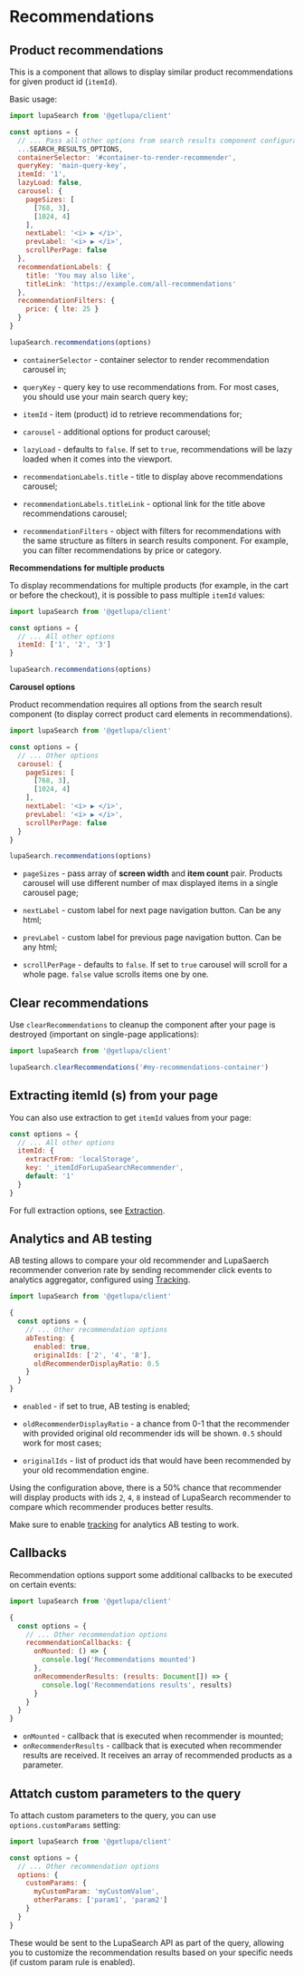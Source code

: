 # Recommendations

## Product recommendations

This is a component that allows to display similar product recommendations for given product id (`itemId`).

Basic usage:

```js
import lupaSearch from '@getlupa/client'

const options = {
  // ... Pass all other options from search results component configuration
  ...SEARCH_RESULTS_OPTIONS,
  containerSelector: '#container-to-render-recommender',
  queryKey: 'main-query-key',
  itemId: '1',
  lazyLoad: false,
  carousel: {
    pageSizes: [
      [768, 3],
      [1024, 4]
    ],
    nextLabel: '<i> ▶ </i>',
    prevLabel: '<i> ▶ </i>',
    scrollPerPage: false
  },
  recommendationLabels: {
    title: 'You may also like',
    titleLink: 'https://example.com/all-recommendations'
  },
  recommendationFilters: {
    price: { lte: 25 }
  }
}

lupaSearch.recommendations(options)
```

- `containerSelector` - container selector to render recommendation carousel in;

- `queryKey` - query key to use recommendations from. For most cases, you should use your main search query key;

- `itemId` - item (product) id to retrieve recommendations for;

- `carousel` - additional options for product carousel;

- `lazyLoad` - defaults to `false`. If set to `true`, recommendations will be lazy loaded when it comes into the viewport.

- `recommendationLabels.title` - title to display above recommendations carousel;

- `recommendationLabels.titleLink` - optional link for the title above recommendations carousel;

- `recommendationFilters` - object with filters for recommendations with the same structure as filters in search results component. For example, you can filter recommendations by price or category.

**Recommendations for multiple products**

To display recommendations for multiple products (for example, in the cart or before the checkout), it is possible to pass multiple `itemId` values:

```js
import lupaSearch from '@getlupa/client'

const options = {
  // ... All other options
  itemId: ['1', '2', '3']
}

lupaSearch.recommendations(options)
```

**Carousel options**

Product recommendation requires all options from the search result component (to display correct product card elements in recommendations).

```js
import lupaSearch from '@getlupa/client'

const options = {
  // ... Other options
  carousel: {
    pageSizes: [
      [768, 3],
      [1024, 4]
    ],
    nextLabel: '<i> ▶ </i>',
    prevLabel: '<i> ▶ </i>',
    scrollPerPage: false
  }
}

lupaSearch.recommendations(options)
```

- `pageSizes` - pass array of **screen width** and **item count** pair. Products carousel will use different number of max displayed items in a single carousel page;

- `nextLabel` - custom label for next page navigation button. Can be any html;

- `prevLabel` - custom label for previous page navigation button. Can be any html;

- `scrollPerPage` - defaults to `false`. If set to `true` carousel will scroll for a whole page. `false` value scrolls items one by one.

## Clear recommendations

Use `clearRecommendations` to cleanup the component after your page is destroyed (important on single-page applications):

```js
import lupaSearch from '@getlupa/client'

lupaSearch.clearRecommendations('#my-recommendations-container')
```

## Extracting itemId (s) from your page

You can also use extraction to get `itemId` values from your page:

```js
const options = {
  // ... All other options
  itemId: {
    extractFrom: 'localStorage',
    key: '_itemIdForLupaSearchRecommender',
    default: '1'
  }
}
```

For full extraction options, see [Extraction](/docs/components/extraction.md).

## Analytics and AB testing

AB testing allows to compare your old recommender and LupaSaerch recommender converion rate by sending recommender click events to analytics aggregator, configured using [Tracking](/docs/components/recommendations.md).

```js
import lupaSearch from '@getlupa/client'

{
  const options = {
    // ... Other recommendation options
    abTesting: {
      enabled: true,
      originalIds: ['2', '4', '8'],
      oldRecommenderDisplayRatio: 0.5
    }
  }
}
```

- `enabled` - if set to true, AB testing is enabled;

- `oldRecommenderDisplayRatio` - a chance from 0-1 that the recommender with provided original old recommender ids will be shown. `0.5` should work for most cases;

- `originalIds` - list of product ids that would have been recommended by your old recommendation engine.

Using the configuration above, there is a 50% chance that recommender will display products with ids `2`, `4`, `8` instead of LupaSearch recommender to compare which recommender produces better results.

Make sure to enable [tracking](/docs/components/recommendations.md) for analytics AB testing to work.

## Callbacks

Recommendation options support some additional callbacks to be executed on certain events:

```js
import lupaSearch from '@getlupa/client'

{
  const options = {
    // ... Other recommendation options
    recommendationCallbacks: {
      onMounted: () => {
        console.log('Recommendations mounted')
      },
      onRecommenderResults: (results: Document[]) => {
        console.log('Recommendations results', results)
      }
    }
  }
}
```

- `onMounted` - callback that is executed when recommender is mounted;
- `onRecommenderResults` - callback that is executed when recommender results are received. It receives an array of recommended products as a parameter.

## Attatch custom parameters to the query

To attach custom parameters to the query, you can use `options.customParams` setting:

```js
import lupaSearch from '@getlupa/client'

const options = {
  // ... Other recommendation options
  options: {
    customParams: {
      myCustomParam: 'myCustomValue',
      otherParams: ['param1', 'param2']
    }
  }
}
```

These would be sent to the LupaSearch API as part of the query, allowing you to customize the recommendation results based on your specific needs (if custom param rule is enabled).
